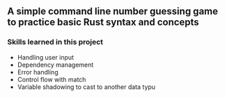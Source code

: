 ## A simple command line number guessing game to practice basic Rust syntax and concepts ##

### Skills learned in this project ###
* Handling user input
* Dependency management
* Error handling
* Control flow with match
* Variable shadowing to cast to another data typu
